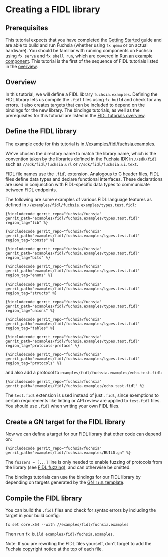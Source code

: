# Creating a FIDL library

## Prerequisites

This tutorial expects that you have completed the [Getting Started][getting-started]
guide and are able to build and run Fuchsia (whether using `fx qemu` or on actual
hardware). You should be familiar with running components on Fuchsia using
`fx serve` and `fx shell run`, which are covered in [Run an example component][component].
This tutorial is the first of the sequence of FIDL tutorials listed in the [overview][overview].

## Overview

In this tutorial, we will define a FIDL library `fuchsia.examples`. Defining the
FIDL library lets us compile the `.fidl` files using `fx build` and check for any errors.
It also creates targets that can be included to depend on the bindings for the
new library. The bindings tutorials, as well as the prerequisites for this tutorial are
listed in the [FIDL tutorials overview][overview].

## Define the FIDL library

The example code for this tutorial is in
[//examples/fidl/fuchsia.examples](/examples/fidl/fuchsia.examples).

We've chosen the directory name to match the library name, which is the
convention taken by the libraries defined in the Fuchsia IDK in
[`//sdk/fidl`][sdk] such as `//sdk/fidl/fuchsia.url` or `//sdk/fidl/fuchsia.ui.text`.

FIDL file names use the `.fidl` extension. Analogous to C header files, FIDL files
define data types and declare functional interfaces. These declarations are used in
conjunction with FIDL-specific data types to communicate between FIDL endpoints.

The following are some examples of various FIDL language features as defined in
`//examples/fidl/fuchsia.examples/types.test.fidl`:

```fidl
{%includecode gerrit_repo="fuchsia/fuchsia" gerrit_path="examples/fidl/fuchsia.examples/types.test.fidl" region_tag="lib" %}

{%includecode gerrit_repo="fuchsia/fuchsia" gerrit_path="examples/fidl/fuchsia.examples/types.test.fidl" region_tag="consts" %}

{%includecode gerrit_repo="fuchsia/fuchsia" gerrit_path="examples/fidl/fuchsia.examples/types.test.fidl" region_tag="bits" %}

{%includecode gerrit_repo="fuchsia/fuchsia" gerrit_path="examples/fidl/fuchsia.examples/types.test.fidl" region_tag="enums" %}

{%includecode gerrit_repo="fuchsia/fuchsia" gerrit_path="examples/fidl/fuchsia.examples/types.test.fidl" region_tag="structs" %}

{%includecode gerrit_repo="fuchsia/fuchsia" gerrit_path="examples/fidl/fuchsia.examples/types.test.fidl" region_tag="unions" %}

{%includecode gerrit_repo="fuchsia/fuchsia" gerrit_path="examples/fidl/fuchsia.examples/types.test.fidl" region_tag="tables" %}

{%includecode gerrit_repo="fuchsia/fuchsia" gerrit_path="examples/fidl/fuchsia.examples/types.test.fidl" region_tag="protocols-preface" %}

{%includecode gerrit_repo="fuchsia/fuchsia" gerrit_path="examples/fidl/fuchsia.examples/types.test.fidl" region_tag="protocols" %}
```

and also add a protocol to `examples/fidl/fuchsia.examples/echo.test.fidl`:

```fidl
{%includecode gerrit_repo="fuchsia/fuchsia" gerrit_path="examples/fidl/fuchsia.examples/echo.test.fidl" %}
```

The `test.fidl` extension is used instead of just `.fidl`, since
exemptions to certain requirements like linting or API review are applied to
`test.fidl` files. You should use `.fidl` when writing your own FIDL files.

## Create a GN target for the FIDL library

Now we can define a target for our FIDL library that other code can depend on:

```gn
{%includecode gerrit_repo="fuchsia/fuchsia" gerrit_path="examples/fidl/fuchsia.examples/BUILD.gn" %}
```

The `fuzzers = [...]` line is only needed to enable fuzzing of protocols
from the library (see [FIDL fuzzing][fidl-fuzzing]), and can otherwise be
omitted.

The bindings tutorials can use the bindings for our FIDL library
by depending on targets generated by the [GN `fidl` template][fidl-template].

## Compile the FIDL library

You can build the `.fidl` files and check for syntax errors by including the
target in your build config:

    fx set core.x64 --with //examples/fidl/fuchsia.examples

Then run `fx build examples/fidl/fuchsia.examples`.

Note: If you are rewriting the FIDL files yourself, don't forget to add the
Fuchsia copyright notice at the top of each file.

<!-- xrefs -->
[sdk]: /sdk/fidl
[fidl-template]: /build/fidl/fidl.gni
[overview]: /docs/development/languages/fidl/tutorials/overview.md
[getting-started]: /docs/get-started/README.md
[component]: /docs/development/run/run-examples.md
[fidl-fuzzing]: /docs/development/testing/fuzzing/fidl-fuzzing.md
